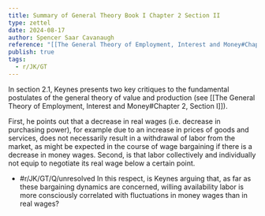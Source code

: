 ```yaml
---
title: Summary of General Theory Book I Chapter 2 Section II
type: zettel
date: 2024-08-17
author: Spencer Saar Cavanaugh
reference: "[[The General Theory of Employment, Interest and Money#Chapter 2, Section II]]"
publish: true
tags:
  - r/JK/GT
---
```




In section 2.1, Keynes presents two key critiques to the fundamental postulates of the general theory of value and production (see [[The General Theory of Employment, Interest and Money#Chapter 2, Section I]]).

First, he points out that a decrease in real wages (i.e. decrease in purchasing power), for example due to an increase in prices of goods and services, does not necessarily result in a withdrawal of labor from the market, as might be expected in the course of wage bargaining if there is a decrease in money wages. Second, is that labor collectively and individually not equip to negotiate its real wage below a certain point.

- #r/JK/GT/Q/unresolved In this respect, is Keynes arguing that, as far as these bargaining dynamics are concerned, willing availability labor is more consciously correlated with fluctuations in money wages than in real wages?
